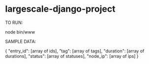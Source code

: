 # largescale-django-project

TO RUN:

node bin/www


SAMPLE DATA:

{ 
  "entry_id": [array of ids], 
  "tag": [array of tags], 
  "duration": [array of durations], 
  "status": [array of statuses], 
  "node_ip": [array of ips] 
}
